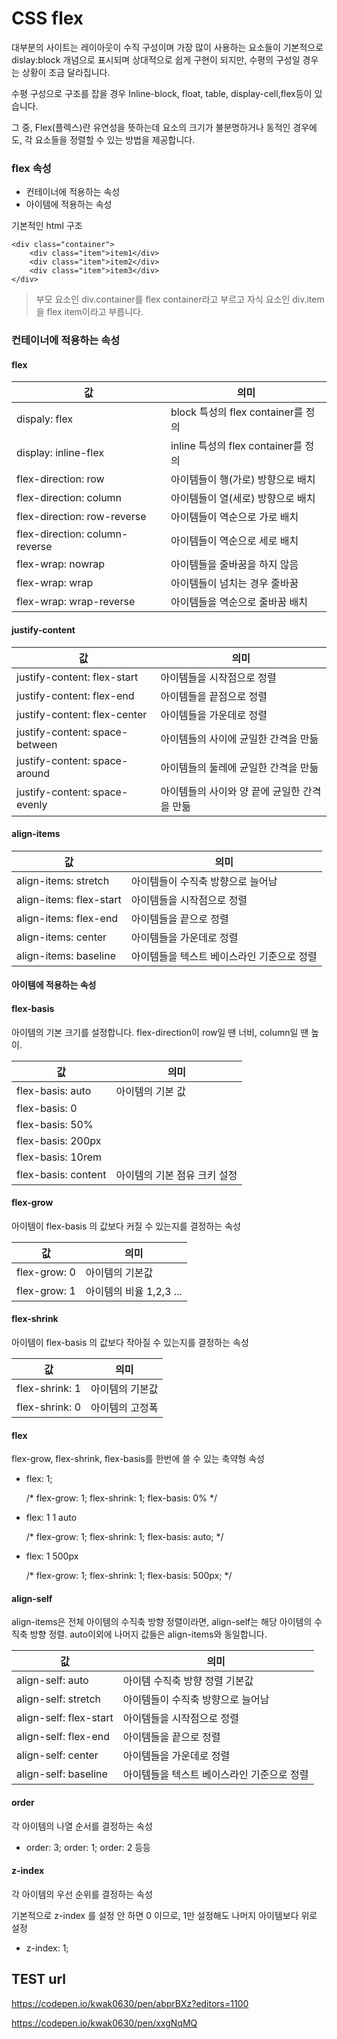 # CSS flex

대부분의 사이트는 레이아웃이 수직 구성이며 가장 많이 사용하는 요소들이 기본적으로 dislay:block 개념으로 표시되며 상대적으로 쉽게 구현이 되지만, 수평의 구성일 경우는 상황이 조금 달라집니다.

수평 구성으로 구조를 잡을 경우 Inline-block, float, table, display-cell,flex등이 있습니다.

그 중, Flex(플렉스)란 유연성을 뜻하는데 요소의 크기가 불분명하거나 동적인 경우에도, 각 요소들을 정렬할 수 있는 방법을 제공합니다.



### flex 속성

- 컨테이너에 적용하는 속성
- 아이템에 적용하는 속성

기본적인 html 구조

```
<div class="container">
	<div class="item">item1</div>
	<div class="item">item2</div>
	<div class="item">item3</div>
</div>
```

> 부모 요소인 div.container를 flex container라고 부르고 자식 요소인 div.item을 flex item이라고 부릅니다.



### 컨테이너에 적용하는 속성

#### flex

| 값                             | 의미                                |
| ------------------------------ | ----------------------------------- |
| dispaly: flex                  | block 특성의 flex container를 정의  |
| display: inline-flex           | inline 특성의 flex container를 정의 |
| flex-direction: row            | 아이템들이 행(가로) 방향으로 배치   |
| flex-direction: column         | 아이템들이 열(세로) 방향으로 배치   |
| flex-direction: row-reverse    | 아이템들이 역순으로 가로 배치       |
| flex-direction: column-reverse | 아이템들이 역순으로 세로 배치       |
| flex-wrap: nowrap              | 아이템들을 줄바꿈을 하지 않음       |
| flex-wrap: wrap                | 아이템들이 넘치는 경우 줄바꿈       |
| flex-wrap: wrap-reverse        | 아이템들을 역순으로 줄바꿈 배치     |

#### justify-content

| 값                             | 의미                                         |
| ------------------------------ | -------------------------------------------- |
| justify-content: flex-start    | 아이템들을 시작점으로 정렬                   |
| justify-content: flex-end      | 아이템들을 끝점으로 정렬                     |
| justify-content: flex-center   | 아이템들을 가운데로 정렬                     |
| justify-content: space-between | 아이템들의 사이에 균일한 간격을 만듦         |
| justify-content: space-around  | 아이템들의 둘레에 균일한 간격을 만듦         |
| justify-content: space-evenly  | 아이템들의 사이와 양 끝에 균일한 간격을 만듦 |

#### align-items

| 값                      | 의미                                       |
| ----------------------- | ------------------------------------------ |
| align-items: stretch    | 아이템들이 수직축 방향으로 늘어남          |
| align-items: flex-start | 아이템들을 시작점으로 정렬                 |
| align-items: flex-end   | 아이템들을 끝으로 정렬                     |
| align-items: center     | 아이템들을 가운데로 정렬                   |
| align-items: baseline   | 아이템들을 텍스트 베이스라인 기준으로 정렬 |



#### 아이템에 적용하는 속성

#### flex-basis

아이템의 기본 크기를 설정합니다. flex-direction이 row일 땐 너비, column일 땐 높이. 

| 값                  | 의미                         |
| ------------------- | ---------------------------- |
| flex-basis: auto    | 아이템의 기본 값             |
| flex-basis: 0       |                              |
| flex-basis: 50%     |                              |
| flex-basis: 200px   |                              |
| flex-basis: 10rem   |                              |
| flex-basis: content | 아이템의 기본 점유 크키 설정 |

#### flex-grow

아이템이 flex-basis 의 값보다 커질 수 있는지를 결정하는 속성

| 값           | 의미                    |
| ------------ | ----------------------- |
| flex-grow: 0 | 아이템의 기본값         |
| flex-grow: 1 | 아이템의 비율 1,2,3 ... |

#### flex-shrink

아이템이 flex-basis 의 값보다 작아질 수 있는지를 결정하는 속성

| 값             | 의미            |
| -------------- | --------------- |
| flex-shrink: 1 | 아이템의 기본값 |
| flex-shrink: 0 | 아이템의 고정폭 |

#### flex

flex-grow, flex-shrink, flex-basis를 한번에 쓸 수 있는 축약형 속성

- flex: 1;

  /* flex-grow: 1; flex-shrink: 1; flex-basis: 0% */

- flex: 1 1 auto

  /* flex-grow: 1; flex-shrink: 1; flex-basis: auto; */

- flex: 1 500px

  /* flex-grow: 1; flex-shrink: 1; flex-basis: 500px; */

#### align-self

align-items은 전체 아이템의 수직축 방향 정렬이라면, align-self는 해당 아이템의 수직축 방향 정렬. auto이외에 나머지 값들은 align-items와 동일합니다.

| 값                     | 의미                                       |
| ---------------------- | ------------------------------------------ |
| align-self: auto       | 아이템 수직축 방향 정렬 기본값             |
| align-self: stretch    | 아이템들이 수직축 방향으로 늘어남          |
| align-self: flex-start | 아이템들을 시작점으로 정렬                 |
| align-self: flex-end   | 아이템들을 끝으로 정렬                     |
| align-self: center     | 아이템들을 가운데로 정렬                   |
| align-self: baseline   | 아이템들을 텍스트 베이스라인 기준으로 정렬 |

#### order

각 아이템의 나열 순서를 결정하는 속성

- order: 3; order: 1; order: 2 등등

#### z-index

각 아이템의 우선 순위를 결정하는 속성

기본적으로 z-index 를 설정 안 하면 0 이므로, 1만 설정해도 나머지 아이템보다 위로 설정

- z-index: 1;


## TEST url

https://codepen.io/kwak0630/pen/abprBXz?editors=1100

https://codepen.io/kwak0630/pen/xxgNqMQ
